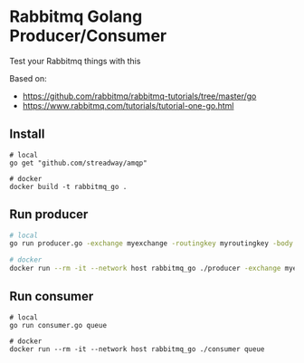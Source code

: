 # Rabbitmq Golang Producer/Consumer

Test your Rabbitmq things with this

Based on: 

* https://github.com/rabbitmq/rabbitmq-tutorials/tree/master/go
* https://www.rabbitmq.com/tutorials/tutorial-one-go.html

## Install

```
# local
go get "github.com/streadway/amqp"

# docker
docker build -t rabbitmq_go .
```

## Run producer 

```bash
# local
go run producer.go -exchange myexchange -routingkey myroutingkey -body 'message body'

# docker
docker run --rm -it --network host rabbitmq_go ./producer -exchange myexchange -routingkey myroutingkey -body 'message body'
```

## Run consumer


```
# local
go run consumer.go queue

# docker
docker run --rm -it --network host rabbitmq_go ./consumer queue
```

